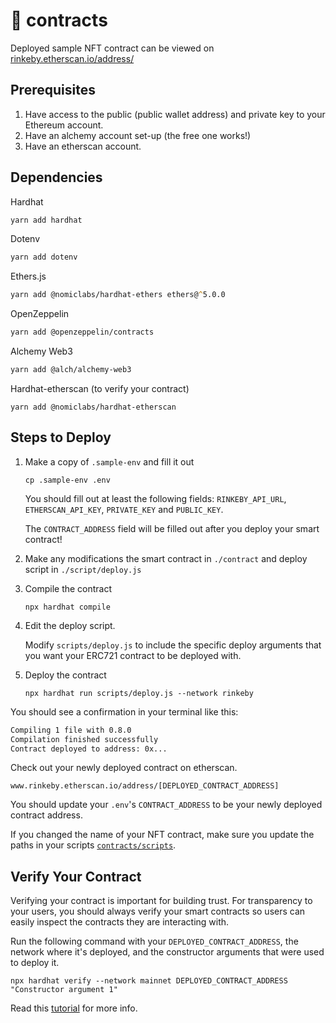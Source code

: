 

# 🧰 contracts
Deployed sample NFT contract can be viewed on [rinkeby.etherscan.io/address/](https://rinkeby.etherscan.io/address/#code)

## Prerequisites
1. Have access to the public (public wallet address) and private key to your Ethereum account.
2. Have an alchemy account set-up (the free one works!)
3. Have an etherscan account.

## Dependencies
Hardhat
```zsh
yarn add hardhat
```

Dotenv
```zsh
yarn add dotenv
```

Ethers.js
```zsh
yarn add @nomiclabs/hardhat-ethers ethers@^5.0.0
```
OpenZeppelin
```zsh
yarn add @openzeppelin/contracts
```
Alchemy Web3
```zsh
yarn add @alch/alchemy-web3
```
Hardhat-etherscan (to verify your contract)
```
yarn add @nomiclabs/hardhat-etherscan
```

## Steps to Deploy
1. Make a copy of `.sample-env` and fill it out
    ```
    cp .sample-env .env
    ```
    You should fill out at least the following fields: `RINKEBY_API_URL`, `ETHERSCAN_API_KEY`, `PRIVATE_KEY` and `PUBLIC_KEY`.

    The `CONTRACT_ADDRESS` field will be filled out after you deploy your smart contract!
2. Make any modifications the smart contract in `./contract` and deploy script in `./script/deploy.js`
3. Compile the contract
    ```
    npx hardhat compile
    ```
4. Edit the deploy script.

    Modify `scripts/deploy.js` to include the specific deploy arguments that you want your ERC721 contract to be deployed with.
5. Deploy the contract
    ```
    npx hardhat run scripts/deploy.js --network rinkeby
    ```

You should see a confirmation in your terminal like this:
```zsh
Compiling 1 file with 0.8.0
Compilation finished successfully
Contract deployed to address: 0x...
```

Check out your newly deployed contract on etherscan.
```
www.rinkeby.etherscan.io/address/[DEPLOYED_CONTRACT_ADDRESS]
```

You should update your `.env`'s `CONTRACT_ADDRESS` to be your newly deployed contract address.

If you changed the name of your NFT contract, make sure you update the paths in your scripts [`contracts/scripts`](/contracts/scripts).

## Verify Your Contract
Verifying your contract is important for building trust. For transparency to your users, you should always verify your smart contracts so users can easily inspect the contracts they are interacting with.


Run the following command with your `DEPLOYED_CONTRACT_ADDRESS`, the network where it's deployed, and the constructor arguments that were used to deploy it.
```
npx hardhat verify --network mainnet DEPLOYED_CONTRACT_ADDRESS "Constructor argument 1"
```
Read this [tutorial](https://hardhat.org/plugins/nomiclabs-hardhat-etherscan.html) for more info.

